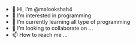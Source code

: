 - 👋 Hi, I’m @malookshah4
- 👀 I’m interested in programming
- 🌱 I’m currently learning all type of programming
- 💞️ I’m looking to collaborate on ...
- 📫 How to reach me ...

<!---
malookshah4/malookshah4 is a ✨ special ✨ repository because its `README.md` (this file) appears on your GitHub profile.
You can click the Preview link to take a look at your changes.
--->
